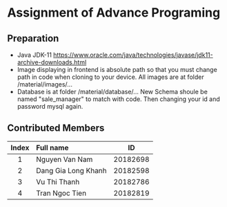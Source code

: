 # Assignment of Advance Programing

## Preparation
* Java JDK-11 https://www.oracle.com/java/technologies/javase/jdk11-archive-downloads.html
* Image displaying in frontend is absolute path so that you must change path in code when cloning to your device. All images are at folder /material/images/...
* Database is at folder /material/database/... New Schema shoule be named "sale_manager" to match with code. Then changing your id and password mysql again.

## Contributed Members
| Index | Full name           | ID |
| :---: | :---                | :---:|
| 1     | Nguyen Van Nam      |  20182698  |
| 2     | Dang Gia Long Khanh |  20182598  |
| 3     | Vu Thi Thanh        |  20182786  |
| 4     | Tran Ngoc Tien      |  20182819  |
